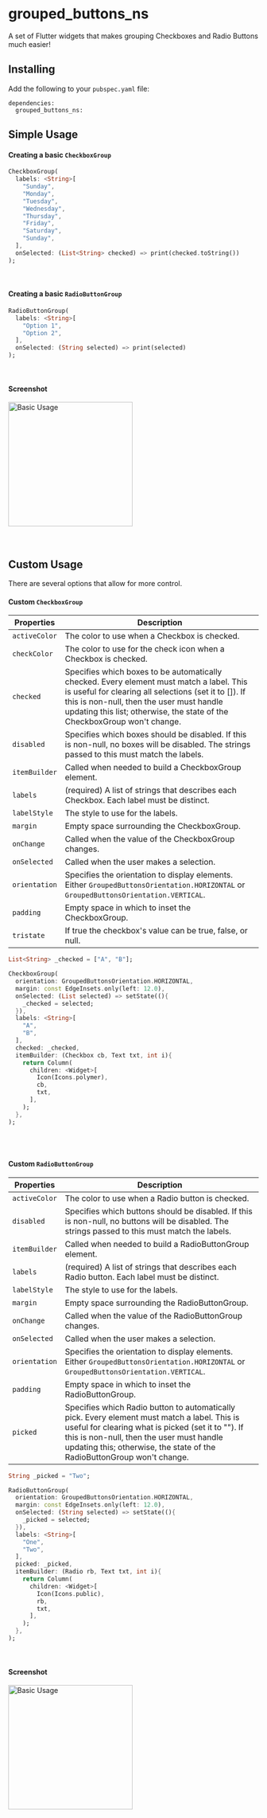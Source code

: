 # grouped_buttons_ns

A set of Flutter widgets that makes grouping Checkboxes and Radio Buttons much easier!

## Installing

Add the following to your `pubspec.yaml` file:

    dependencies:
      grouped_buttons_ns:

## Simple Usage

#### Creating a basic `CheckboxGroup`

```dart
CheckboxGroup(
  labels: <String>[
    "Sunday",
    "Monday",
    "Tuesday",
    "Wednesday",
    "Thursday",
    "Friday",
    "Saturday",
    "Sunday",
  ],
  onSelected: (List<String> checked) => print(checked.toString())
);
```

<br>

#### Creating a basic `RadioButtonGroup`

```dart
RadioButtonGroup(
  labels: <String>[
    "Option 1",
    "Option 2",
  ],
  onSelected: (String selected) => print(selected)
);
```

<br>

#### Screenshot

<img width="250px" src="https://raw.githubusercontent.com/syedassadullahshah/grouped_buttons_NS/main/screenshots/basicusagescreenshot.png" alt="Basic Usage"/>

<br>
<br>
<br>

## Custom Usage

There are several options that allow for more control.

#### Custom `CheckboxGroup`

| Properties    | Description                                                                                                                                                                                                                                                                |
| ------------- | -------------------------------------------------------------------------------------------------------------------------------------------------------------------------------------------------------------------------------------------------------------------------- |
| `activeColor` | The color to use when a Checkbox is checked.                                                                                                                                                                                                                               |
| `checkColor`  | The color to use for the check icon when a Checkbox is checked.                                                                                                                                                                                                            |
| `checked`     | Specifies which boxes to be automatically checked. Every element must match a label. This is useful for clearing all selections (set it to []). If this is non-null, then the user must handle updating this list; otherwise, the state of the CheckboxGroup won't change. |
| `disabled`    | Specifies which boxes should be disabled. If this is non-null, no boxes will be disabled. The strings passed to this must match the labels.                                                                                                                                |
| `itemBuilder` | Called when needed to build a CheckboxGroup element.                                                                                                                                                                                                                       |
| `labels`      | (required) A list of strings that describes each Checkbox. Each label must be distinct.                                                                                                                                                                                    |
| `labelStyle`  | The style to use for the labels.                                                                                                                                                                                                                                           |
| `margin`      | Empty space surrounding the CheckboxGroup.                                                                                                                                                                                                                                 |
| `onChange`    | Called when the value of the CheckboxGroup changes.                                                                                                                                                                                                                        |
| `onSelected`  | Called when the user makes a selection.                                                                                                                                                                                                                                    |
| `orientation` | Specifies the orientation to display elements. Either `GroupedButtonsOrientation.HORIZONTAL` or `GroupedButtonsOrientation.VERTICAL`.                                                                                                                                      |
| `padding`     | Empty space in which to inset the CheckboxGroup.                                                                                                                                                                                                                           |
| `tristate`    | If true the checkbox's value can be true, false, or null.                                                                                                                                                                                                                  |

```dart
List<String> _checked = ["A", "B"];

CheckboxGroup(
  orientation: GroupedButtonsOrientation.HORIZONTAL,
  margin: const EdgeInsets.only(left: 12.0),
  onSelected: (List selected) => setState((){
    _checked = selected;
  }),
  labels: <String>[
    "A",
    "B",
  ],
  checked: _checked,
  itemBuilder: (Checkbox cb, Text txt, int i){
    return Column(
      children: <Widget>[
        Icon(Icons.polymer),
        cb,
        txt,
      ],
    );
  },
);
```

<br>
<br>

#### Custom `RadioButtonGroup`

| Properties    | Description                                                                                                                                                                                                                                                               |
| ------------- | ------------------------------------------------------------------------------------------------------------------------------------------------------------------------------------------------------------------------------------------------------------------------- |
| `activeColor` | The color to use when a Radio button is checked.                                                                                                                                                                                                                          |
| `disabled`    | Specifies which buttons should be disabled. If this is non-null, no buttons will be disabled. The strings passed to this must match the labels.                                                                                                                           |
| `itemBuilder` | Called when needed to build a RadioButtonGroup element.                                                                                                                                                                                                                   |
| `labels`      | (required) A list of strings that describes each Radio button. Each label must be distinct.                                                                                                                                                                               |
| `labelStyle`  | The style to use for the labels.                                                                                                                                                                                                                                          |
| `margin`      | Empty space surrounding the RadioButtonGroup.                                                                                                                                                                                                                             |
| `onChange`    | Called when the value of the RadioButtonGroup changes.                                                                                                                                                                                                                    |
| `onSelected`  | Called when the user makes a selection.                                                                                                                                                                                                                                   |
| `orientation` | Specifies the orientation to display elements. Either `GroupedButtonsOrientation.HORIZONTAL` or `GroupedButtonsOrientation.VERTICAL`.                                                                                                                                     |
| `padding`     | Empty space in which to inset the RadioButtonGroup.                                                                                                                                                                                                                       |
| `picked`      | Specifies which Radio button to automatically pick. Every element must match a label. This is useful for clearing what is picked (set it to ""). If this is non-null, then the user must handle updating this; otherwise, the state of the RadioButtonGroup won't change. |

```dart
String _picked = "Two";

RadioButtonGroup(
  orientation: GroupedButtonsOrientation.HORIZONTAL,
  margin: const EdgeInsets.only(left: 12.0),
  onSelected: (String selected) => setState((){
    _picked = selected;
  }),
  labels: <String>[
    "One",
    "Two",
  ],
  picked: _picked,
  itemBuilder: (Radio rb, Text txt, int i){
    return Column(
      children: <Widget>[
        Icon(Icons.public),
        rb,
        txt,
      ],
    );
  },
);
```

<br>

#### Screenshot

<img width="250px" src="https://raw.githubusercontent.com/syedassadullahshah/grouped_buttons_NS/main/screenshots/customusagescreenshot.png" alt="Basic Usage"/>
